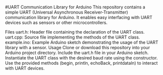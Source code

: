 #UART Communication Library for Arduino
This repository contains a simple UART (Universal Asynchronous Receiver-Transmitter) communication library for Arduino. It enables easy interfacing with UART devices such as sensors or other microcontrollers.

Files
uart.h: Header file containing the declaration of the UART class.
uart.cpp: Source file implementing the methods of the UART class.
example.ino: Example Arduino sketch demonstrating the usage of the UART library with a sensor.
Usage
Clone or download this repository into your Arduino project directory.
Include the uart.h file in your Arduino sketch.
Instantiate the UART class with the desired baud rate using the constructor.
Use the provided methods (begin, println, echoBack, printdataln) to interact with UART devices.
